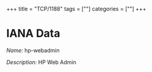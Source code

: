 +++
title = "TCP/1188"
tags = [""]
categories = [""]
+++

# IANA Data

_Name:_ hp-webadmin

_Description:_ HP Web Admin

